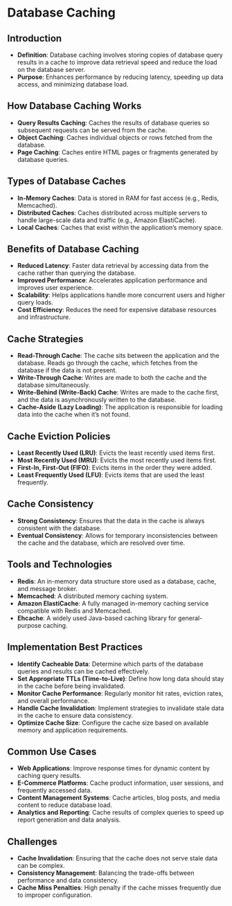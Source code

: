 # Database Caching

## Introduction
- **Definition**: Database caching involves storing copies of database query results in a cache to improve data retrieval speed and reduce the load on the database server.
- **Purpose**: Enhances performance by reducing latency, speeding up data access, and minimizing database load.

## How Database Caching Works
- **Query Results Caching**: Caches the results of database queries so subsequent requests can be served from the cache.
- **Object Caching**: Caches individual objects or rows fetched from the database.
- **Page Caching**: Caches entire HTML pages or fragments generated by database queries.

## Types of Database Caches
- **In-Memory Caches**: Data is stored in RAM for fast access (e.g., Redis, Memcached).
- **Distributed Caches**: Caches distributed across multiple servers to handle large-scale data and traffic (e.g., Amazon ElastiCache).
- **Local Caches**: Caches that exist within the application’s memory space.

## Benefits of Database Caching
- **Reduced Latency**: Faster data retrieval by accessing data from the cache rather than querying the database.
- **Improved Performance**: Accelerates application performance and improves user experience.
- **Scalability**: Helps applications handle more concurrent users and higher query loads.
- **Cost Efficiency**: Reduces the need for expensive database resources and infrastructure.

## Cache Strategies
- **Read-Through Cache**: The cache sits between the application and the database. Reads go through the cache, which fetches from the database if the data is not present.
- **Write-Through Cache**: Writes are made to both the cache and the database simultaneously.
- **Write-Behind (Write-Back) Cache**: Writes are made to the cache first, and the data is asynchronously written to the database.
- **Cache-Aside (Lazy Loading)**: The application is responsible for loading data into the cache when it’s not found.

## Cache Eviction Policies
- **Least Recently Used (LRU)**: Evicts the least recently used items first.
- **Most Recently Used (MRU)**: Evicts the most recently used items first.
- **First-In, First-Out (FIFO)**: Evicts items in the order they were added.
- **Least Frequently Used (LFU)**: Evicts items that are used the least frequently.

## Cache Consistency
- **Strong Consistency**: Ensures that the data in the cache is always consistent with the database.
- **Eventual Consistency**: Allows for temporary inconsistencies between the cache and the database, which are resolved over time.

## Tools and Technologies
- **Redis**: An in-memory data structure store used as a database, cache, and message broker.
- **Memcached**: A distributed memory caching system.
- **Amazon ElastiCache**: A fully managed in-memory caching service compatible with Redis and Memcached.
- **Ehcache**: A widely used Java-based caching library for general-purpose caching.

## Implementation Best Practices
- **Identify Cacheable Data**: Determine which parts of the database queries and results can be cached effectively.
- **Set Appropriate TTLs (Time-to-Live)**: Define how long data should stay in the cache before being invalidated.
- **Monitor Cache Performance**: Regularly monitor hit rates, eviction rates, and overall performance.
- **Handle Cache Invalidation**: Implement strategies to invalidate stale data in the cache to ensure data consistency.
- **Optimize Cache Size**: Configure the cache size based on available memory and application requirements.

## Common Use Cases
- **Web Applications**: Improve response times for dynamic content by caching query results.
- **E-Commerce Platforms**: Cache product information, user sessions, and frequently accessed data.
- **Content Management Systems**: Cache articles, blog posts, and media content to reduce database load.
- **Analytics and Reporting**: Cache results of complex queries to speed up report generation and data analysis.

## Challenges
- **Cache Invalidation**: Ensuring that the cache does not serve stale data can be complex.
- **Consistency Management**: Balancing the trade-offs between performance and data consistency.
- **Cache Miss Penalties**: High penalty if the cache misses frequently due to improper configuration.
